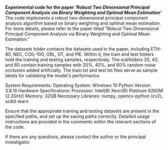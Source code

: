 **Experimental code for the paper _'Robust Two Dimensional Principal Component Analysis via Binary Weighting and Optimal Mean Estimation'_**
The code implements a robust two-dimensional principal component analysis algorithm based on binary weighting and optimal mean estimation. For more details, please refer to the paper titled "Robust Two-Dimensional Principal Component Analysis via Binary Weighting and Optimal Mean Estimation."

The datasets folder contains the datasets used in the paper, including ETH-80, NEC, COIL-100, ORL, GT, and PIE. Within it, the train and test folders hold the training and testing samples, respectively. The subfolders 20, 40, and 60 contain training samples with 20%, 40%, and 60% random noise occlusion added artificially. The train.txt and test.txt files serve as sample labels for validating the model's performance.

System Requirements:
Operating System: Windows 10
Python Version: 3.8.16
Hardware Specifications:
Processor: Intel(R) Xeon(R) Platinum 8260M (2.3GHz)
Memory: 32GB
Necessary Libraries: numpy, opencv-python (cv2), scikit-learn

Ensure that the appropriate training and testing datasets are present in the specified paths, and set up the saving paths correctly. 
Detailed usage instructions are provided in the comments within the relevant sections of the code.

If there are any questions, please contact the author or the principal investigator.
